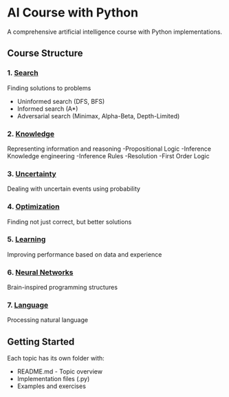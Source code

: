 # AI Course with Python

A comprehensive artificial intelligence course with Python implementations.

## Course Structure

### 1. [Search](./search/)
Finding solutions to problems
- Uninformed search (DFS, BFS)
- Informed search (A*)
- Adversarial search (Minimax, Alpha-Beta, Depth-Limited)

### 2. [Knowledge](./knowledge/)
Representing information and reasoning
-Propositional Logic
-Inference
Knowledge engineering
-Inference Rules
-Resolution
-First Order Logic

### 3. [Uncertainty](./uncertainty/)
Dealing with uncertain events using probability

### 4. [Optimization](./optimization/)
Finding not just correct, but better solutions

### 5. [Learning](./learning/)
Improving performance based on data and experience

### 6. [Neural Networks](./neural_networks/)
Brain-inspired programming structures

### 7. [Language](./language/)
Processing natural language

## Getting Started

Each topic has its own folder with:
- README.md - Topic overview
- Implementation files (.py)
- Examples and exercises
